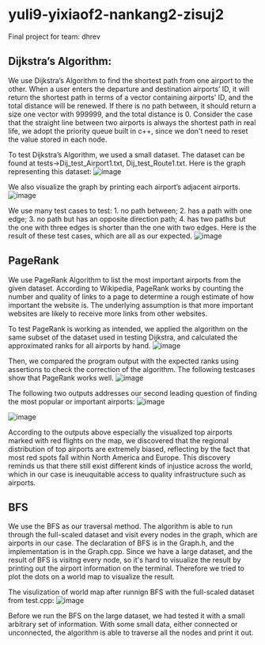 # yuli9-yixiaof2-nankang2-zisuj2
Final project for team: dhrev

## Dijkstra’s Algorithm:

We use Dijkstra’s Algorithm to find the shortest path from one airport to the other. When a user enters the departure and destination airports’ ID, it will return the shortest path in terms of a vector containing airports’ ID, and the total distance will be renewed. If there is no path between, it should return a size one vector with 999999, and the total distance is 0. Consider the case that the straight line between two airports is always the shortest path in real life, we adopt the priority queue built in c++, since we don't need to reset the value stored in each node.

To test Dijkstra’s Algorithm, we used a small dataset. The dataset can be found at tests->Dij_test_Airport1.txt, Dij_test_Route1.txt. Here is the graph representing this dataset:
![image](https://github-dev.cs.illinois.edu/cs225-sp22/yuli9-yixiaof2-nankang2-zisuj2/blob/main/IMG/test_Dijkstra1.jpg)

We also visualize the graph by printing each airport’s adjacent airports.
![image](https://github-dev.cs.illinois.edu/cs225-sp22/yuli9-yixiaof2-nankang2-zisuj2/blob/main/IMG/test_Dijkstra2.png)

We use many test cases to test: 1. no path between; 2. has a path with one edge; 3. no path but has an opposite direction path; 4. has two paths but the one with three edges is shorter than the one with two edges. Here is the result of these test cases, which are all as our expected.
![image](https://github-dev.cs.illinois.edu/cs225-sp22/yuli9-yixiaof2-nankang2-zisuj2/blob/main/IMG/test_Dijkstra3.png)

## PageRank

We use PageRank Algorithm to list the most important airports from the given dataset. According to Wikipedia, PageRank works by counting the number and quality of links to a page to determine a rough estimate of how important the website is. The underlying assumption is that more important websites are likely to receive more links from other websites. 

To test PageRank is working as intended, we applied the algorithm on the same subset of the dataset used in testing Dijkstra, and calculated the approximated ranks for all airports by hand.
![image](https://github-dev.cs.illinois.edu/cs225-sp22/yuli9-yixiaof2-nankang2-zisuj2/blob/main/IMG/PageRankTest_0.png)

Then, we compared the program output with the expected ranks using assertions to check the correction of the algorithm. The following testcases show that PageRank works well.
![image](https://github-dev.cs.illinois.edu/cs225-sp22/yuli9-yixiaof2-nankang2-zisuj2/blob/main/IMG/PageRankTest_1.png)

The following two outputs addresses our second leading question of finding the most popular or important airports:
![image](https://github-dev.cs.illinois.edu/cs225-sp22/yuli9-yixiaof2-nankang2-zisuj2/blob/main/IMG/PageRankOutput_0.png)

![image](https://github-dev.cs.illinois.edu/cs225-sp22/yuli9-yixiaof2-nankang2-zisuj2/blob/main/IMG/PageRankOutput_1.png)

According to the outputs above especially the visualized top airports marked with red flights on the map, we discovered that the regional distribution of top airports are extremely biased, reflecting by the fact that most red spots fall within North America and Europe. This discovery reminds us that there still exist different kinds of injustice across the world, which in our case is ineuquitable access to quality infrastructure such as airports. 

## BFS

We use the BFS as our traversal method. The algorithm is able to run through the full-scaled dataset and visit every nodes in the graph, which are airports in our case. The declaration of BFS is in the Graph.h, and the implementation is in the Graph.cpp. Since we have a large dataset, and the result of BFS is visitng every node, so it's hard to visualize the result by printing out the airport information on the terminal. Therefore we tried to plot the dots on a world map to visualize the result.

The visulization of world map after runnign BFS with the full-scaled dataset from test.cpp:
![image](https://github-dev.cs.illinois.edu/cs225-sp22/yuli9-yixiaof2-nankang2-zisuj2/blob/main/IMG/BFS_output.png)

Before we run the BFS on the large dataset, we had tested it with a small arbitrary set of information. With some small data, either connected or unconnected, the algorithm is able to traverse all the nodes and print it out.
